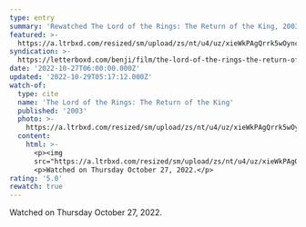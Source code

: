 ```yaml
---
type: entry
summary: 'Rewatched The Lord of the Rings: The Return of the King, 2003 - ★★★★★'
featured: >-
  https://a.ltrbxd.com/resized/sm/upload/zs/nt/u4/uz/xieWkPAgQrrk5wOyncayPd65hrp-0-600-0-900-crop.jpg?v=4c89d05285
syndication: >-
  https://letterboxd.com/benji/film/the-lord-of-the-rings-the-return-of-the-king/3/
date: '2022-10-27T06:00:00.000Z'
updated: '2022-10-29T05:17:12.000Z'
watch-of:
  type: cite
  name: 'The Lord of the Rings: The Return of the King'
  published: '2003'
  photo: >-
    https://a.ltrbxd.com/resized/sm/upload/zs/nt/u4/uz/xieWkPAgQrrk5wOyncayPd65hrp-0-600-0-900-crop.jpg?v=4c89d05285
  content:
    html: >-
      <p><img
      src="https://a.ltrbxd.com/resized/sm/upload/zs/nt/u4/uz/xieWkPAgQrrk5wOyncayPd65hrp-0-600-0-900-crop.jpg?v=4c89d05285"/></p>
      <p>Watched on Thursday October 27, 2022.</p>
rating: '5.0'
rewatch: true
---
```

Watched on Thursday October 27, 2022.

